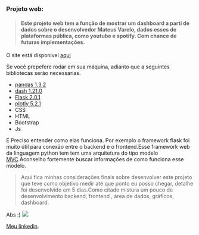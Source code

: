 ### Projeto web: 
> #### Este projeto  web tem a função de mostrar um dashboard  a parti de dados sobre o desenvolvedor **Mateus Varelo**, dados esses  de plataformas pública, como youtube e spotify. Com chance de futuras implementações.

O site está disponivel [aqui](https://vizwebdash.herokuapp.com/) 

Se você prepefere rodar em sua máquina, adianto que a seguintes bibliotecas serão necessarias.

* [pandas 1.3.2](https://pandas.pydata.org/docs/index.html)
* [dash 1.21.0](https://plotly.com/)
* [Flask 2.0.1](https://flask.palletsprojects.com/en/2.0.x/)
* [plotly 5.2.1](https://plotly.com/)
* CSS
* HTML
* Bootstrap
* Js

É Preciso entender como elas funciona. Por exemplo o framework flask foi muito útil para conexão entre o backend e o frontend.Esse framework web  da linguagem python tem tem uma  arquitetura do tipo modelo [MVC](https://www.lewagon.com/pt-BR/blog/o-que-e-padrao-mvc#:~:text=O%20MVC%20%C3%A9%20uma%20sigla,sejam%20mais%20r%C3%A1pidas%20e%20din%C3%A2micas.).Aconselho fortemente buscar informações de como funciona esse modelo.


> Aqui fica minhas considerações finais sobre desenvolver este projeto que teve como objetivo medir até que ponto eu posso chegar, detalhe foi desenvolvido em 5 dias.Como citado mistura um pouco de desenvolvimento backend, frontend , área de dados, gráficos, dashboard.

Abs :)
<img src = "https://i.pinimg.com/originals/24/5a/2c/245a2cf122934fd014e67e2ace2b07c5.gif">

[Meu linkedin](https://www.linkedin.com/in/mateusvarelo/).
